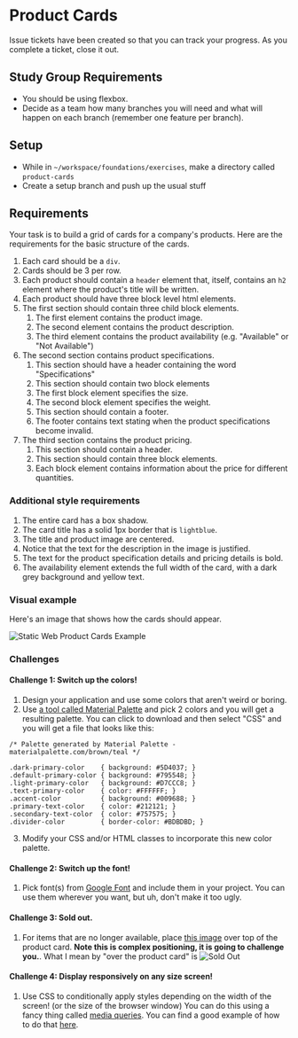 # Product Cards

Issue tickets have been created so that you can track your progress. As you complete a ticket, close it out.

## Study Group Requirements

- You should be using flexbox.
- Decide as a team how many branches you will need and what will happen on each branch (remember one feature per branch).

## Setup

- While in `~/workspace/foundations/exercises`, make a directory called `product-cards`
- Create a setup branch and push up the usual stuff

## Requirements

Your task is to build a grid of cards for a company's products. Here are the requirements for the basic structure of the cards.

1. Each card should be a `div`.
1. Cards should be 3 per row.
1. Each product should contain a `header` element that, itself, contains an `h2` element where the product's title will be written.
1. Each product should have three block level html elements.
1. The first section should contain three child block elements.
   1. The first element contains the product image.
   1. The second element contains the product description.
   1. The third element contains the product availability (e.g. "Available" or "Not Available")
1. The second section contains product specifications.
   1. This section should have a header containing the word "Specifications"
   1. This section should contain two block elements
   1. The first block element specifies the size.
   1. The second block element specifies the weight.
   1. This section should contain a footer.
   1. The footer contains text stating when the product specifications become invalid.
1. The third section contains the product pricing.
   1. This section should contain a header.
   1. This section should contain three block elements.
   1. Each block element contains information about the price for different quantities.

### Additional style requirements

1. The entire card has a box shadow.
1. The card title has a solid 1px border that is `lightblue`.
1. The title and product image are centered.
1. Notice that the text for the description in the image is justified.
1. The text for the product specification details and pricing details is bold.
1. The availability element extends the full width of the card, with a dark grey background and yellow text.

### Visual example

Here's an image that shows how the cards should appear.

![Static Web Product Cards Example](https://github.com/nss-nightclass-projects/exercise-vault/blob/master/images/SW_HTML_CSS_exercise.png)

### Challenges

#### Challenge 1: Switch up the colors!

1. Design your application and use some colors that aren't weird or boring.
2. Use [a tool called Material Palette](https://www.materialpalette.com/) and pick 2 colors and you will get a resulting palette. You can click to download and then select "CSS" and you will get a file that looks like this:

```
/* Palette generated by Material Palette - materialpalette.com/brown/teal */

.dark-primary-color    { background: #5D4037; }
.default-primary-color { background: #795548; }
.light-primary-color   { background: #D7CCC8; }
.text-primary-color    { color: #FFFFFF; }
.accent-color          { background: #009688; }
.primary-text-color    { color: #212121; }
.secondary-text-color  { color: #757575; }
.divider-color         { border-color: #BDBDBD; }
```

3. Modify your CSS and/or HTML classes to incorporate this new color palette.

#### Challenge 2: Switch up the font!

1. Pick font(s) from [Google Font](https://fonts.google.com/) and include them in your project. You can use them wherever you want, but uh, don't make it too ugly.

#### Challenge 3: Sold out.

1. For items that are no longer available, place [this image](https://raw.githubusercontent.com/morecallan/css102-e6/master/images/soldOut.png) over top of the product card. **Note this is complex positioning, it is going to challenge you.**. What I mean by "over the product card" is ![Sold Out](https://raw.githubusercontent.com/morecallan/css102-e6/master/images/CSS102-Mockup.png)

#### Challenge 4: Display responsively on any size screen!

1. Use CSS to conditionally apply styles depending on the width of the screen! (or the size of the browser window) You can do this using a fancy thing called [media queries](https://developer.mozilla.org/en-US/docs/Web/CSS/Media_Queries/Using_media_queries). You can find a good example of how to do that [here](https://css-tricks.com/designing-a-product-page-layout-with-flexbox/#article-header-id-4).
